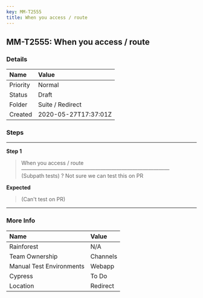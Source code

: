 ```yaml
---
key: MM-T2555
title: When you access / route
---
```


## MM-T2555: When you access / route

### Details

| Name     | Value                |
| :------- | :------------------- |
| Priority | Normal               |
| Status   | Draft                |
| Folder   | Suite / Redirect     |
| Created  | 2020-05-27T17:37:01Z |

### Steps

<hr/>

**Step 1**

> <article>When you access / route<br />&mdash;&mdash;&mdash;&mdash;&mdash;&mdash;&mdash;&mdash;&mdash;&mdash;&mdash;&mdash;&mdash;&mdash;&mdash;&mdash;&mdash;&mdash;&mdash;&mdash;&mdash;&mdash;&mdash;&mdash;&mdash;&mdash;&mdash;&mdash;<br />(Subpath tests) ? Not sure we can test this on PR</article>

**Expected**

> <article>(Can't test on PR)</article>

<hr/>

### More Info

| Name                     | Value    |
| :----------------------- | :------- |
| Rainforest               | N/A      |
| Team Ownership           | Channels |
| Manual Test Environments | Webapp   |
| Cypress                  | To Do    |
| Location                 | Redirect |
